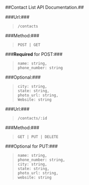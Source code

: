 ##Contact List API Documentation.##

###Url:###
>     /contacts

###Method:###
>     POST | GET

###**Required** for POST:###
>     name: string,
>     phone_number: string

###Optional:###
>     city: string,
>     state: string,
>     photo_url: string,
>     Website: string

###Url:###
>     /contacts/:id

###Method:###
>     GET | PUT | DELETE

###Optional for PUT:###
>     name: string,
>     phone_number: string,
>     city: string,
>     state: string,
>     photo_url: string,
>     website: string
